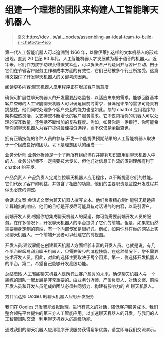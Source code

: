 # 组建一个理想的团队来构建人工智能聊天机器人

> 原文:[https://dev . to/ai _ oodles/assembling-an-ideal-team-to-build-ai-chatbots-4jdo](https://dev.to/ai_oodles/assembling-an-ideal-team-to-build-ai-chatbots-4jdo)

第一代人工智能机器人可以追溯到 1966 年，以像伊莱扎这样的文本机器人的形式出现。直到 20 世纪 80 年代，人工智能机器人才发展成为基于语音的机器人。近年来，它们作为数字助理变得很受欢迎，可以解决客户的疑问并与客户互动。由于它们在节省客户服务工作和成本方面的有效性，它们已经被多个行业所接受。这篇博文探讨了开发聊天机器人的关键考虑因素。

阅读更多内容:聊天机器人应用程序正在增加客户满意度

确保可扩展性聊天机器人的开发需要战略监督，以适应未来的需求。能够回答基本客户查询的人工智能聊天机器人可以满足目前的需求，但满足未来的需求可能具有挑战性。他们同时处理多个客户交互的能力也是如此。您的 chatbot 应用程序的架构应该灵活，以支持您不断增长的客户服务需求。它不仅包括你的机器人可以处理的交互数量，还包括不断增加的复杂程度。例如，如果你是一家银行，你可能希望你的聊天机器人为客户提供最佳投资选择，而不仅仅是余额查询。

拥有正确技能的各种人员的参与
开发一个能提供预期结果的人工智能机器人取决于一个组成良好的团队。以下是理想团队的组成——

业务分析师:业务分析师是一个了解所有组织流程并能将知识应用到聊天机器人中的人。业务分析师不一定需要技术专长，但他们对信息工作流的深刻理解有利于 chatbot 的开发。

产品负责人:产品负责人定期监控聊天机器人应用程序，以不断提高它们的性能。它们代表了客户的利益，并包含了相应的功能。他们的主要职责是监控开发过程并做出必要的调整。

会话式文案:会话式文案为聊天机器人撰写文本。他们负责精心制作能够无缝适应计算输出的响应。他们的目标是开发尽可能具有对话语气的内容，以吸引客户。

前端开发人员:根据你想集成聊天机器人的渠道，你可能需要前端开发人员的服务。在许多情况下，开发聊天机器人的平台提供了它们的前端。但是，如果您仍然需要量身定制的前端，有一个内部专家是很好的。例如，如果你想在你的网站上实现聊天机器人，一个前端开发者可以创建它的前视图。

开发人员:建议雇佣在创建聊天机器人方面经验丰富的开发人员。也就是说，有几个平台很容易利用聊天机器人，只需要很少的编程技能。在这种情况下，您不需要技术开发人员。因此，对此的选择主要取决于两个因素。第一，你选择开发机器人的平台，第二，希望自己能够开发高级功能。

总结思路
人工智能聊天机器人是跨行业客户服务的未来。确保聊天机器人与一个熟练的团队一起发展是非常重要的。由业务分析师、产品负责人、对话文案、前端开发人员和开发人员组成的团队必须共同努力，构建有影响力的 AI 聊天机器人。

为什么选择 Oodles 的聊天机器人应用开发服务

我们在 Oodles 开发智能虚拟助理，进行有意义的对话，降低客户服务成本。我们整合领先平台提供的第三方人工智能应用，以加速聊天机器人的开发。与我们的人工智能团队交流，利用聊天机器人的高级功能。

通过我们的聊天机器人应用程序开发服务获得竞争优势。请立即与我们交流演示。